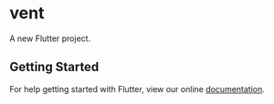 # vent

A new Flutter project.

## Getting Started

For help getting started with Flutter, view our online
[documentation](https://flutter.io/).
